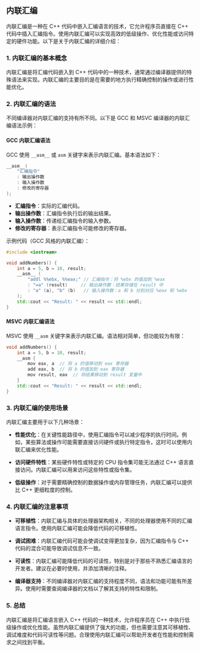 ## 内联汇编

内联汇编是一种在 C++ 代码中嵌入汇编语言的技术，它允许程序员直接在 C++ 代码中插入汇编指令。使用内联汇编可以实现高效的低级操作、优化性能或访问特定的硬件功能。以下是关于内联汇编的详细介绍：

### 1. **内联汇编的基本概念**

内联汇编是将汇编代码嵌入到 C++ 代码中的一种技术，通常通过编译器提供的特殊语法来实现。内联汇编的主要目的是在需要的地方执行精确控制的操作或进行性能优化。

### 2. **内联汇编的语法**

不同编译器对内联汇编的支持有所不同。以下是 GCC 和 MSVC 编译器的内联汇编语法示例：

#### GCC 内联汇编语法

GCC 使用 `__asm__` 或 `asm` 关键字来表示内联汇编。基本语法如下：

```cpp
__asm__(
    "汇编指令"
    : 输出操作数
    : 输入操作数
    : 修改的寄存器
);
```

- **汇编指令**：实际的汇编代码。
- **输出操作数**：汇编指令执行后的输出结果。
- **输入操作数**：传递给汇编指令的输入参数。
- **修改的寄存器**：表示汇编指令可能修改的寄存器。

示例代码（GCC 风格的内联汇编）：

```cpp
#include <iostream>

void addNumbers() {
    int a = 5, b = 10, result;
    __asm__ (
        "addl %%ebx, %%eax;" // 汇编指令：将 %ebx 的值加到 %eax
        : "=a" (result)     // 输出操作数：结果存储在 result 中
        : "a" (a), "b" (b)   // 输入操作数：a 和 b 分别对应 %eax 和 %ebx
    );
    std::cout << "Result: " << result << std::endl;
}
```

#### MSVC 内联汇编语法

MSVC 使用 `__asm` 关键字来表示内联汇编。语法相对简单，但功能较为有限：

```cpp
void addNumbers() {
    int a = 5, b = 10, result;
    __asm {
        mov eax, a  // 将 a 的值移动到 eax 寄存器
        add eax, b  // 将 b 的值加到 eax 寄存器
        mov result, eax  // 将结果移动到 result 变量中
    }
    std::cout << "Result: " << result << std::endl;
}
```

### 3. **内联汇编的使用场景**

内联汇编主要用于以下几种场景：

- **性能优化**：在关键性能路径中，使用汇编指令可以减少程序的执行时间。例如，某些算法或操作可能需要直接访问硬件或执行特定指令，这时可以使用内联汇编来优化性能。

- **访问硬件特性**：某些硬件特性或特定的 CPU 指令集可能无法通过 C++ 语言直接访问。内联汇编可以用来访问这些特性或指令集。

- **低级操作**：对于需要精确控制的数据操作或内存管理任务，内联汇编可以提供比 C++ 更细粒度的控制。

### 4. **内联汇编的注意事项**

- **可移植性**：内联汇编与具体的处理器架构相关，不同的处理器使用不同的汇编语言指令。使用内联汇编可能会降低代码的可移植性。

- **调试困难**：内联汇编代码可能会使调试变得更加复杂，因为汇编指令与 C++ 代码的混合可能导致调试信息不一致。

- **可读性**：内联汇编可能降低代码的可读性，特别是对于那些不熟悉汇编语言的开发者。建议在必要时使用，并添加清晰的注释。

- **编译器支持**：不同编译器对内联汇编的支持程度不同，语法和功能可能有所差异。使用时需要查阅编译器的文档以了解其支持的特性和限制。

### 5. **总结**

内联汇编是将汇编语言嵌入 C++ 代码的一种技术，允许程序员在 C++ 中执行低级操作或优化性能。虽然内联汇编提供了强大的功能，但也需要注意其可移植性、调试难度和代码可读性等问题。合理使用内联汇编可以帮助开发者在性能和控制需求之间找到平衡。